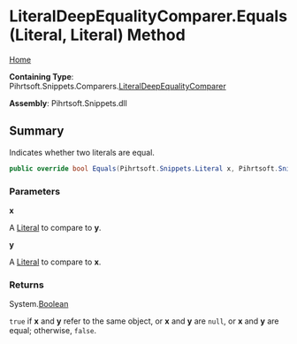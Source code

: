 # LiteralDeepEqualityComparer\.Equals\(Literal, Literal\) Method

[Home](../../../../../README.md)

**Containing Type**: Pihrtsoft\.Snippets\.Comparers\.[LiteralDeepEqualityComparer](../README.md)

**Assembly**: Pihrtsoft\.Snippets\.dll

## Summary

Indicates whether two literals are equal\.

```csharp
public override bool Equals(Pihrtsoft.Snippets.Literal x, Pihrtsoft.Snippets.Literal y)
```

### Parameters

**x**

A [Literal](../../../Literal/README.md) to compare to **y**\.

**y**

A [Literal](../../../Literal/README.md) to compare to **x**\.

### Returns

System\.[Boolean](https://docs.microsoft.com/en-us/dotnet/api/system.boolean)

`true` if **x** and **y** refer to the same object, or **x** and **y** are `null`, or **x** and **y** are equal; otherwise, `false`\.